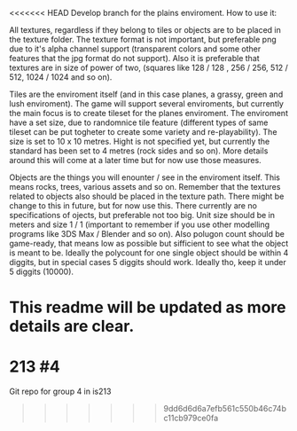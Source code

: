 <<<<<<< HEAD
Develop branch for the plains enviroment. How to use it:

All textures, regardless if they belong to tiles or objects are to be placed in the texture folder. The texture format is not important, but preferable png due to it's alpha channel support (transparent colors and some other features that the jpg format do not support). Also it is preferable that textures are in size of power of two, (squares like 128 / 128 , 256 / 256, 512 / 512, 1024 / 1024 and so on). 

Tiles are the enviroment itself (and in this case planes, a grassy, green and lush enviroment). The game will support several enviroments, but currently the main focus is to create tileset for the planes enviroment. The enviroment have a set size, due to randomnice tile feature (different types of same tileset can be put togheter to create some variety and re-playability). The size is set to 10 x 10 metres. Hight is not specified yet, but currently the standard has been set to 4 metres (rock sides and so on). More details around this will come at a later time but for now use those measures. 

Objects are the things you will enounter / see in the enviroment itself. This means rocks, trees, various assets and so on. Remember that the textures related to objects also should be placed in the texture path. There might be change to this in future, but for now use this. 
There currently are no specifications of ojects, but preferable not too big. Unit size should be in meters and size 1 / 1 (important to remember if you use other modelling programs like 3DS Max / Blender and so on). Also polugon count should be game-ready, that means low as possible but sifficient to see what the object is meant to be. Ideally the polycount for one single object should be within 4 diggits, but in special cases 5 diggits should work. Ideally tho, keep it under 5 diggits (10000). 

This readme will be updated as more details are clear.
=======
# 213 #4
Git repo for group 4 in is213
>>>>>>> 9dd6d6d6a7efb561c550b46c74bc11cb979ce0fa
